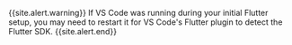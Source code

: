 {{site.alert.warning}}
  If VS Code was running during your initial Flutter setup, 
  you may need to restart it for VS Code's Flutter plugin to detect the Flutter SDK.
{{site.alert.end}}
